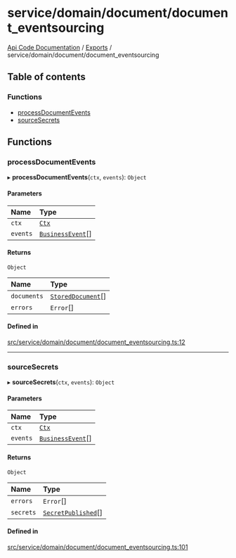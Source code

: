 # service/domain/document/document\_eventsourcing
 
[Api Code Documentation](../README.md) / [Exports](../modules.md) / service/domain/document/document\_eventsourcing

## Table of contents

### Functions

- [processDocumentEvents](service_domain_document_document_eventsourcing.md#processdocumentevents)
- [sourceSecrets](service_domain_document_document_eventsourcing.md#sourcesecrets)

## Functions

### processDocumentEvents

▸ **processDocumentEvents**(`ctx`, `events`): `Object`

#### Parameters

| Name | Type |
| :------ | :------ |
| `ctx` | [`Ctx`](../interfaces/lib_ctx.Ctx.md) |
| `events` | [`BusinessEvent`](service_domain_business_event.md#businessevent)[] |

#### Returns

`Object`

| Name | Type |
| :------ | :------ |
| `documents` | [`StoredDocument`](../interfaces/service_domain_document_document.StoredDocument.md)[] |
| `errors` | `Error`[] |

#### Defined in

[src/service/domain/document/document_eventsourcing.ts:12](https://github.com/openkfw/TruBudget/blob/d07ad94/api/src/service/domain/document/document_eventsourcing.ts#L12)

___

### sourceSecrets

▸ **sourceSecrets**(`ctx`, `events`): `Object`

#### Parameters

| Name | Type |
| :------ | :------ |
| `ctx` | [`Ctx`](../interfaces/lib_ctx.Ctx.md) |
| `events` | [`BusinessEvent`](service_domain_business_event.md#businessevent)[] |

#### Returns

`Object`

| Name | Type |
| :------ | :------ |
| `errors` | `Error`[] |
| `secrets` | [`SecretPublished`](../interfaces/service_domain_document_document_shared.SecretPublished.md)[] |

#### Defined in

[src/service/domain/document/document_eventsourcing.ts:101](https://github.com/openkfw/TruBudget/blob/d07ad94/api/src/service/domain/document/document_eventsourcing.ts#L101)
